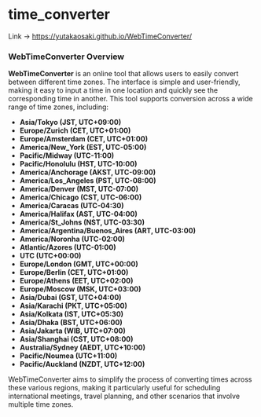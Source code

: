 # time_converter

Link -> https://yutakaosaki.github.io/WebTimeConverter/

### WebTimeConverter Overview

**WebTimeConverter** is an online tool that allows users to easily convert between different time zones. The interface is simple and user-friendly, making it easy to input a time in one location and quickly see the corresponding time in another. This tool supports conversion across a wide range of time zones, including:

- **Asia/Tokyo (JST, UTC+09:00)**
- **Europe/Zurich (CET, UTC+01:00)**
- **Europe/Amsterdam (CET, UTC+01:00)**
- **America/New_York (EST, UTC-05:00)**
- **Pacific/Midway (UTC-11:00)**
- **Pacific/Honolulu (HST, UTC-10:00)**
- **America/Anchorage (AKST, UTC-09:00)**
- **America/Los_Angeles (PST, UTC-08:00)**
- **America/Denver (MST, UTC-07:00)**
- **America/Chicago (CST, UTC-06:00)**
- **America/Caracas (UTC-04:30)**
- **America/Halifax (AST, UTC-04:00)**
- **America/St_Johns (NST, UTC-03:30)**
- **America/Argentina/Buenos_Aires (ART, UTC-03:00)**
- **America/Noronha (UTC-02:00)**
- **Atlantic/Azores (UTC-01:00)**
- **UTC (UTC+00:00)**
- **Europe/London (GMT, UTC+00:00)**
- **Europe/Berlin (CET, UTC+01:00)**
- **Europe/Athens (EET, UTC+02:00)**
- **Europe/Moscow (MSK, UTC+03:00)**
- **Asia/Dubai (GST, UTC+04:00)**
- **Asia/Karachi (PKT, UTC+05:00)**
- **Asia/Kolkata (IST, UTC+05:30)**
- **Asia/Dhaka (BST, UTC+06:00)**
- **Asia/Jakarta (WIB, UTC+07:00)**
- **Asia/Shanghai (CST, UTC+08:00)**
- **Australia/Sydney (AEDT, UTC+10:00)**
- **Pacific/Noumea (UTC+11:00)**
- **Pacific/Auckland (NZDT, UTC+12:00)**

WebTimeConverter aims to simplify the process of converting times across these various regions, making it particularly useful for scheduling international meetings, travel planning, and other scenarios that involve multiple time zones.
